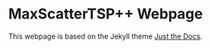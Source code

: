 # MaxScatterTSP++ Webpage

This webpage is based on the Jekyll theme [Just the Docs](https://pmarsceill.github.io/just-the-docs/).
